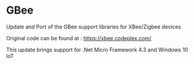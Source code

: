 # GBee

Update and Port of the GBee support libraries for XBee/Zigbee devices

Original code can be found at : https://xbee.codeplex.com/

This update brings support for .Net Micro Framework 4.3 and Windows 10 IoT

